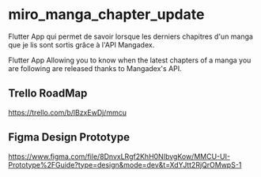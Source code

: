 # miro_manga_chapter_update

Flutter App qui permet de savoir lorsque les derniers chapitres d'un manga que je lis sont sortis grâce à l'API Mangadex.

Flutter App Allowing you to know when the latest chapters of a manga you are following are released thanks to Mangadex's API.

## Trello RoadMap

https://trello.com/b/lBzxEwDj/mmcu

## Figma Design Prototype

https://www.figma.com/file/8DnvxLRgf2KhH0NIbvgKow/MMCU-UI-Prototype%2FGuide?type=design&mode=dev&t=XdYJtt2RjQrOMwpS-1
